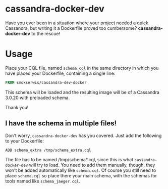 cassandra-docker-dev
====================

Have you ever been in a situation where your project
needed a quick Cassandra, but writing it a Dockerfile
proved too cumbersome? **cassandra-docker-dev** to the
rescue!

# Usage

Place your CQL file, named `schema.cql` in the same 
directory in which you have placed your Dockerfile,
containing a single line:

```dockerfile
FROM smokserwis/cassandra-dev-docker
```

This schema will be loaded and the resulting image 
will be of a Cassandra 3.0.20 with preloaded schema.

Thank you!

## I have the schema in multiple files!

Don't worry, `cassandra-docker-dev` has you covered. Just add the following to your Dockerfile:

```
ADD schema_extra /tmp/schema_extra.cql
```

The file has to be named /tmp/schema*.cql, since this is what `cassandra-docker-dev` will try to
load. You need to add them manually, though, they won't be added automatically like `schema.cql`. 
Of course you still need to place `schema.cql` so place there your main schema, with the schemas
for tools named like `schema_jaeger.cql`.

